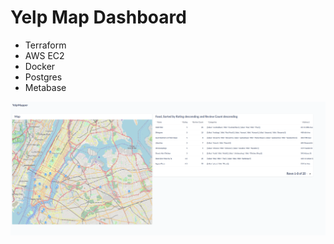 # Yelp Map Dashboard

- Terraform 
- AWS EC2
- Docker
- Postgres
- Metabase

![alt text](https://github.com/jnewbre/YelpMapDashboard/blob/main/data/MetabaseDashboardExample.png)
